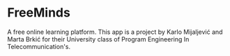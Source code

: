 # FreeMinds

A free online learning platform. This app is a project by Karlo Mijaljević
and Marta Brkić for their University class of Program Engineering In Telecommunication's.